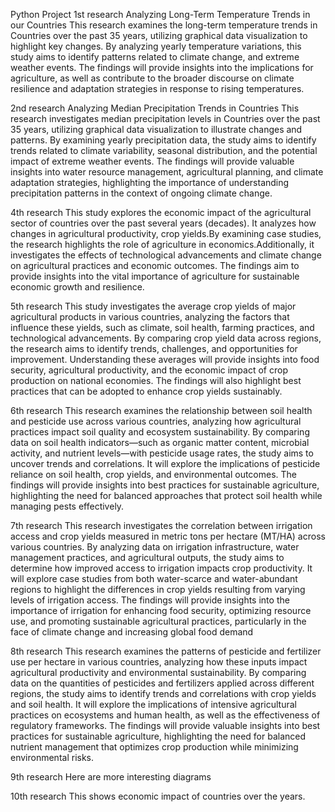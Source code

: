 Python Project
1st research
Analyzing Long-Term Temperature Trends in our Countries This research examines the long-term temperature trends in Countries over the past 35 years, utilizing graphical data visualization to highlight key changes. By analyzing yearly temperature variations, this study aims to identify patterns related to climate change, and extreme weather events. The findings will provide insights into the implications for agriculture, as well as contribute to the broader discourse on climate resilience and adaptation strategies in response to rising temperatures.

2nd research
Analyzing Median Precipitation Trends in Countries This research investigates median precipitation levels in Countries over the past 35 years, utilizing graphical data visualization to illustrate changes and patterns. By examining yearly precipitation data, the study aims to identify trends related to climate variability, seasonal distribution, and the potential impact of extreme weather events. The findings will provide valuable insights into water resource management, agricultural planning, and climate adaptation strategies, highlighting the importance of understanding precipitation patterns in the context of ongoing climate change.

4th research
This study explores the economic impact of the agricultural sector of countries over the past several years (decades). It analyzes how changes in agricultural productivity, crop yields.By examining case studies, the research highlights the role of agriculture in economics.Additionally, it investigates the effects of technological advancements and climate change on agricultural practices and economic outcomes. The findings aim to provide insights into the vital importance of agriculture for sustainable economic growth and resilience.

5th research
This study investigates the average crop yields of major agricultural products in various countries, analyzing the factors that influence these yields, such as climate, soil health, farming practices, and technological advancements. By comparing crop yield data across regions, the research aims to identify trends, challenges, and opportunities for improvement. Understanding these averages will provide insights into food security, agricultural productivity, and the economic impact of crop production on national economies. The findings will also highlight best practices that can be adopted to enhance crop yields sustainably.

6th research
This research examines the relationship between soil health and pesticide use across various countries, analyzing how agricultural practices impact soil quality and ecosystem sustainability. By comparing data on soil health indicators—such as organic matter content, microbial activity, and nutrient levels—with pesticide usage rates, the study aims to uncover trends and correlations. It will explore the implications of pesticide reliance on soil health, crop yields, and environmental outcomes. The findings will provide insights into best practices for sustainable agriculture, highlighting the need for balanced approaches that protect soil health while managing pests effectively.

7th research
This research investigates the correlation between irrigation access and crop yields measured in metric tons per hectare (MT/HA) across various countries. By analyzing data on irrigation infrastructure, water management practices, and agricultural outputs, the study aims to determine how improved access to irrigation impacts crop productivity. It will explore case studies from both water-scarce and water-abundant regions to highlight the differences in crop yields resulting from varying levels of irrigation access. The findings will provide insights into the importance of irrigation for enhancing food security, optimizing resource use, and promoting sustainable agricultural practices, particularly in the face of climate change and increasing global food demand

8th research
This research examines the patterns of pesticide and fertilizer use per hectare in various countries, analyzing how these inputs impact agricultural productivity and environmental sustainability. By comparing data on the quantities of pesticides and fertilizers applied across different regions, the study aims to identify trends and correlations with crop yields and soil health. It will explore the implications of intensive agricultural practices on ecosystems and human health, as well as the effectiveness of regulatory frameworks. The findings will provide valuable insights into best practices for sustainable agriculture, highlighting the need for balanced nutrient management that optimizes crop production while minimizing environmental risks.

9th research
Here are more interesting diagrams

10th research
This shows economic impact of countries over the years.

